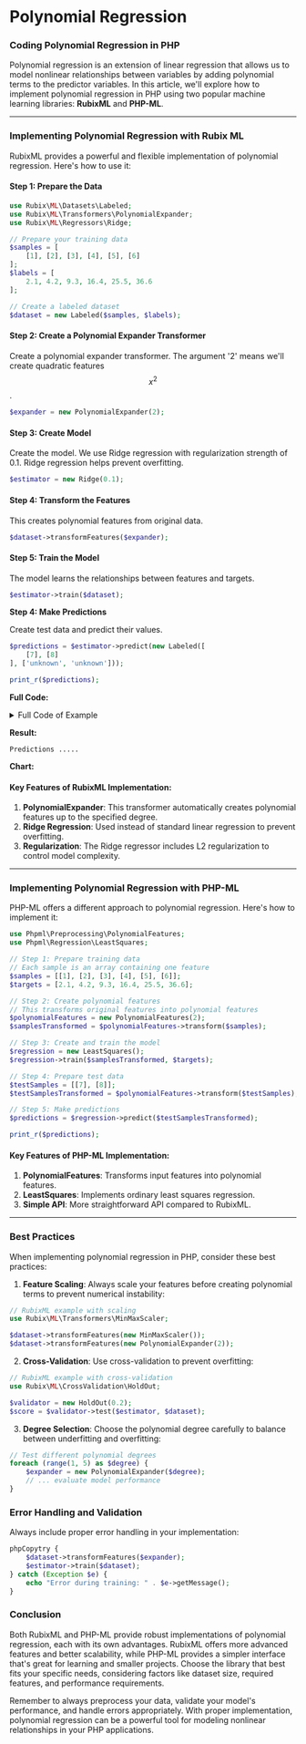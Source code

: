 # Polynomial Regression

### Coding Polynomial Regression in PHP

Polynomial regression is an extension of linear regression that allows us to model nonlinear relationships between variables by adding polynomial terms to the predictor variables. In this article, we'll explore how to implement polynomial regression in PHP using two popular machine learning libraries: **RubixML** and **PHP-ML**.

***

### Implementing Polynomial Regression with Rubix ML

RubixML provides a powerful and flexible implementation of polynomial regression. Here's how to use it:

#### **Step 1: Prepare the Data**

```php
use Rubix\ML\Datasets\Labeled;
use Rubix\ML\Transformers\PolynomialExpander;
use Rubix\ML\Regressors\Ridge;

// Prepare your training data
$samples = [
    [1], [2], [3], [4], [5], [6]
];
$labels = [
    2.1, 4.2, 9.3, 16.4, 25.5, 36.6
];

// Create a labeled dataset
$dataset = new Labeled($samples, $labels);
```

#### **Step 2:** Create a Polynomial Expander Transformer

Create a polynomial expander transformer. The argument '2' means we'll create quadratic features $$x^2$$.

```php
$expander = new PolynomialExpander(2);
```

#### **Step 3:** Create Model

Create the model. We use Ridge regression with regularization strength of 0.1. Ridge regression helps prevent overfitting.

```php
$estimator = new Ridge(0.1); 
```

#### **Step 4:** Transform the Features

This creates polynomial features from original data.

```php
$dataset->transformFeatures($expander);
```

#### **Step 5:** Train the Model&#x20;

The model learns the relationships between features and targets.

```php
$estimator->train($dataset);
```

**Step 4: Make Predictions**

Create test data and predict their values.

```php
$predictions = $estimator->predict(new Labeled([
    [7], [8]
], ['unknown', 'unknown']));

print_r($predictions);
```

**Full Code:**

<details>

<summary>Full Code of Example</summary>

```php
use Rubix\ML\Datasets\Labeled;
use Rubix\ML\Transformers\PolynomialExpander;
use Rubix\ML\Regressors\Ridge;

// Step 1: Prepare your training data
$samples = [
    [1], [2], [3], [4], [5], [6]
];
$labels = [
    2.1, 4.2, 9.3, 16.4, 25.5, 36.6
];

// Step 2: Create a labeled dataset
// This combines features (samples) with their corresponding target values (labels)
$dataset = new Labeled($samples, $labels);

// Step 3: Create a polynomial expander transformer
// The argument '2' means we'll create quadratic features (x²)
$expander = new PolynomialExpander(2);

// Step 4: Create the model
// We use Ridge regression with regularization strength 0.1
// Ridge regression helps prevent overfitting
$estimator = new Ridge(0.1);

// Step 5: Transform the features
// This creates polynomial features from original data
$dataset->transformFeatures($expander);

// Step 6: Train the model
// The model learns the relationships between features and targets
$estimator->train($dataset);

// Step 7: Make predictions
// Create test data and predict their values
$predictions = $estimator->predict(new Labeled([
    [7], [8]
], ['unknown', 'unknown']));

print_r($predictions);
```

</details>

**Result:**

```
Predictions .....
```

**Chart:**





#### Key Features of RubixML Implementation:

1. **PolynomialExpander**: This transformer automatically creates polynomial features up to the specified degree.
2. **Ridge Regression**: Used instead of standard linear regression to prevent overfitting.
3. **Regularization**: The Ridge regressor includes L2 regularization to control model complexity.

***

### Implementing Polynomial Regression with PHP-ML

PHP-ML offers a different approach to polynomial regression. Here's how to implement it:

```php
use Phpml\Preprocessing\PolynomialFeatures;
use Phpml\Regression\LeastSquares;

// Step 1: Prepare training data
// Each sample is an array containing one feature
$samples = [[1], [2], [3], [4], [5], [6]];
$targets = [2.1, 4.2, 9.3, 16.4, 25.5, 36.6];

// Step 2: Create polynomial features
// This transforms original features into polynomial features
$polynomialFeatures = new PolynomialFeatures(2);
$samplesTransformed = $polynomialFeatures->transform($samples);

// Step 3: Create and train the model
$regression = new LeastSquares();
$regression->train($samplesTransformed, $targets);

// Step 4: Prepare test data
$testSamples = [[7], [8]];
$testSamplesTransformed = $polynomialFeatures->transform($testSamples);

// Step 5: Make predictions
$predictions = $regression->predict($testSamplesTransformed);

print_r($predictions);
```

#### Key Features of PHP-ML Implementation:

1. **PolynomialFeatures**: Transforms input features into polynomial features.
2. **LeastSquares**: Implements ordinary least squares regression.
3. **Simple API**: More straightforward API compared to RubixML.

***

### Best Practices

When implementing polynomial regression in PHP, consider these best practices:

1. **Feature Scaling**: Always scale your features before creating polynomial terms to prevent numerical instability:

```php
// RubixML example with scaling
use Rubix\ML\Transformers\MinMaxScaler;

$dataset->transformFeatures(new MinMaxScaler());
$dataset->transformFeatures(new PolynomialExpander(2));
```

2. **Cross-Validation**: Use cross-validation to prevent overfitting:

```php
// RubixML example with cross-validation
use Rubix\ML\CrossValidation\HoldOut;

$validator = new HoldOut(0.2);
$score = $validator->test($estimator, $dataset);
```

3. **Degree Selection**: Choose the polynomial degree carefully to balance between underfitting and overfitting:

```php
// Test different polynomial degrees
foreach (range(1, 5) as $degree) {
    $expander = new PolynomialExpander($degree);
    // ... evaluate model performance
}
```

### Error Handling and Validation

Always include proper error handling in your implementation:

```php
phpCopytry {
    $dataset->transformFeatures($expander);
    $estimator->train($dataset);
} catch (Exception $e) {
    echo "Error during training: " . $e->getMessage();
}
```

### Conclusion

Both RubixML and PHP-ML provide robust implementations of polynomial regression, each with its own advantages. RubixML offers more advanced features and better scalability, while PHP-ML provides a simpler interface that's great for learning and smaller projects. Choose the library that best fits your specific needs, considering factors like dataset size, required features, and performance requirements.

Remember to always preprocess your data, validate your model's performance, and handle errors appropriately. With proper implementation, polynomial regression can be a powerful tool for modeling nonlinear relationships in your PHP applications.

